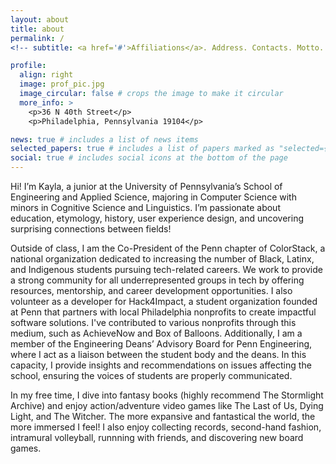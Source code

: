 ```yaml
---
layout: about
title: about
permalink: /
<!-- subtitle: <a href='#'>Affiliations</a>. Address. Contacts. Motto. Etc. -->

profile:
  align: right
  image: prof_pic.jpg
  image_circular: false # crops the image to make it circular
  more_info: >
    <p>36 N 40th Street</p>
    <p>Philadelphia, Pennsylvania 19104</p>

news: true # includes a list of news items
selected_papers: true # includes a list of papers marked as "selected={true}"
social: true # includes social icons at the bottom of the page
---
```


Hi! I’m Kayla, a junior at the University of Pennsylvania’s School of Engineering and Applied Science, majoring in Computer Science with minors in Cognitive Science and Linguistics. I’m passionate about education, etymology, history, user experience design, and uncovering surprising connections between fields!

Outside of class, I am the Co-President of the Penn chapter of ColorStack, a national organization dedicated to increasing the number of Black, Latinx, and Indigenous students pursuing tech-related careers. We work to provide a strong community for all underrepresented groups in tech by offering resources, mentorship, and career development opportunities. I also volunteer as a developer for Hack4Impact, a student organization founded at Penn that partners with local Philadelphia nonprofits to create impactful software solutions. I've contributed to various nonprofits through this medium, such as AchieveNow and Box of Balloons. Additionally, I am a member of the Engineering Deans’ Advisory Board for Penn Engineering, where I act as a liaison between the student body and the deans. In this capacity, I provide insights and recommendations on issues affecting the school, ensuring the voices of students are properly communicated.

In my free time, I dive into fantasy books (highly recommend The Stormlight Archive) and enjoy action/adventure video games like The Last of Us, Dying Light, and The Witcher. The more expansive and fantastical the world, the more immersed I feel! I also enjoy collecting records, second-hand fashion, intramural volleyball, runnning with friends, and discovering new board games.
